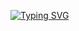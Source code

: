 [![Typing SVG](https://readme-typing-svg.demolab.com?font=Fira+Code&duration=3000&pause=1000&color=F7F7F7&background=2DCCFF00&random=true&width=435&lines=back-end+dev;freaky+freaky)](https://git.io/typing-svg)



